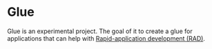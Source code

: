 # Glue

Glue is an experimental project. The goal of it to create a glue for applications that can help with [Rapid-application development (RAD)](https://en.wikipedia.org/wiki/Rapid_application_development).
